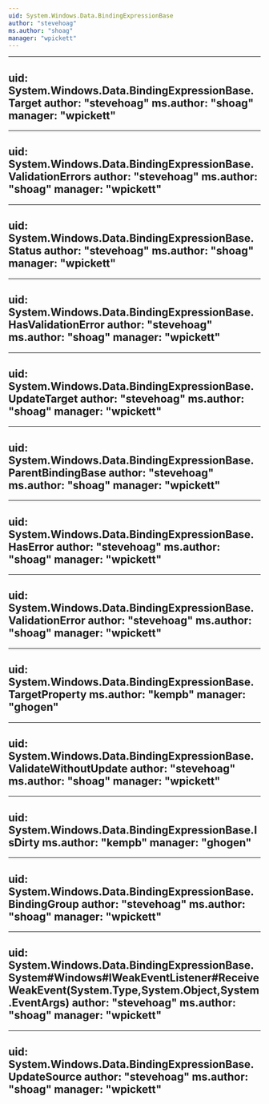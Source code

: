 ```yaml
---
uid: System.Windows.Data.BindingExpressionBase
author: "stevehoag"
ms.author: "shoag"
manager: "wpickett"
---
```


---
uid: System.Windows.Data.BindingExpressionBase.Target
author: "stevehoag"
ms.author: "shoag"
manager: "wpickett"
---

---
uid: System.Windows.Data.BindingExpressionBase.ValidationErrors
author: "stevehoag"
ms.author: "shoag"
manager: "wpickett"
---

---
uid: System.Windows.Data.BindingExpressionBase.Status
author: "stevehoag"
ms.author: "shoag"
manager: "wpickett"
---

---
uid: System.Windows.Data.BindingExpressionBase.HasValidationError
author: "stevehoag"
ms.author: "shoag"
manager: "wpickett"
---

---
uid: System.Windows.Data.BindingExpressionBase.UpdateTarget
author: "stevehoag"
ms.author: "shoag"
manager: "wpickett"
---

---
uid: System.Windows.Data.BindingExpressionBase.ParentBindingBase
author: "stevehoag"
ms.author: "shoag"
manager: "wpickett"
---

---
uid: System.Windows.Data.BindingExpressionBase.HasError
author: "stevehoag"
ms.author: "shoag"
manager: "wpickett"
---

---
uid: System.Windows.Data.BindingExpressionBase.ValidationError
author: "stevehoag"
ms.author: "shoag"
manager: "wpickett"
---

---
uid: System.Windows.Data.BindingExpressionBase.TargetProperty
ms.author: "kempb"
manager: "ghogen"
---

---
uid: System.Windows.Data.BindingExpressionBase.ValidateWithoutUpdate
author: "stevehoag"
ms.author: "shoag"
manager: "wpickett"
---

---
uid: System.Windows.Data.BindingExpressionBase.IsDirty
ms.author: "kempb"
manager: "ghogen"
---

---
uid: System.Windows.Data.BindingExpressionBase.BindingGroup
author: "stevehoag"
ms.author: "shoag"
manager: "wpickett"
---

---
uid: System.Windows.Data.BindingExpressionBase.System#Windows#IWeakEventListener#ReceiveWeakEvent(System.Type,System.Object,System.EventArgs)
author: "stevehoag"
ms.author: "shoag"
manager: "wpickett"
---

---
uid: System.Windows.Data.BindingExpressionBase.UpdateSource
author: "stevehoag"
ms.author: "shoag"
manager: "wpickett"
---
